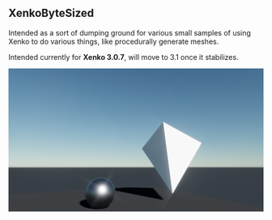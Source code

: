 XenkoByteSized
---------------
Intended as a sort of dumping ground for various small samples of using Xenko to do various things, like procedurally generate meshes.

Intended currently for **Xenko 3.0.7**, will move to 3.1 once it stabilizes.

![tetrahedra](bytesized.png "sphere and tetrahedra")
